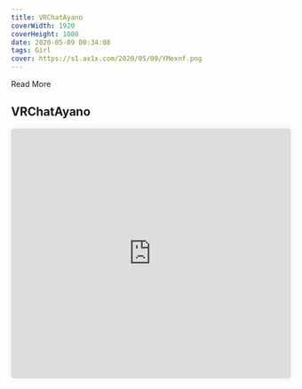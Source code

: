 ```yaml
---
title: VRChatAyano
coverWidth: 1920
coverHeight: 1080
date: 2020-05-09 00:34:08
tags: Girl
cover: https://s1.ax1x.com/2020/05/09/YMexnf.png
---
```


Read More
<!-- more -->

## VRChatAyano

<iframe style="width:100%;height:450px;box-shadow:0px 0px 10px #eee;border-radius:5px" src="https://www.ddd.online/jq/webEdit/project/embedProject/gTAUXsmc-F3ub0eYv-nffv5rYp-16yZ9yK7" frameborder="0" allowvr allowfullscreen mozallowfullscreen="true" webkitallowfullscreen="true" onmousewheel="">
</iframe>